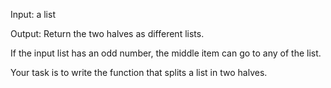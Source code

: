 

Input: a list

Output: Return the two halves as different lists.

If the input list has an odd number, the middle item can go to any of the list.

Your task is to write the function that splits a list in two halves.

